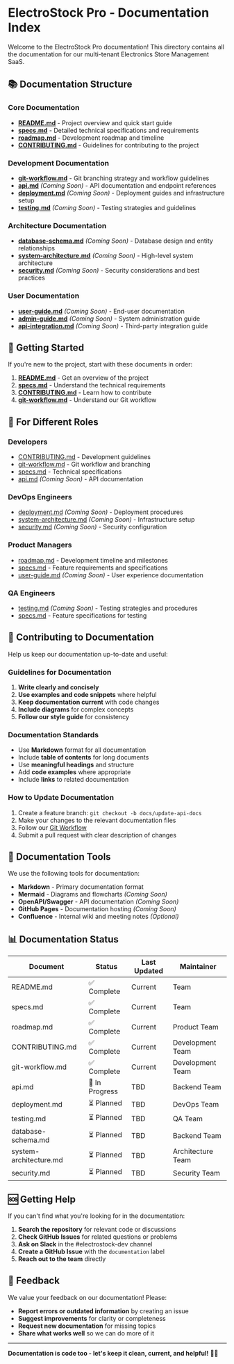 # ElectroStock Pro - Documentation Index

Welcome to the ElectroStock Pro documentation! This directory contains all the documentation for our multi-tenant Electronics Store Management SaaS.

## 📚 Documentation Structure

### Core Documentation

- **[README.md](../README.md)** - Project overview and quick start guide
- **[specs.md](../specs.md)** - Detailed technical specifications and requirements
- **[roadmap.md](../roadmap.md)** - Development roadmap and timeline
- **[CONTRIBUTING.md](../CONTRIBUTING.md)** - Guidelines for contributing to the project

### Development Documentation

- **[git-workflow.md](./git-workflow.md)** - Git branching strategy and workflow guidelines
- **[api.md](./api.md)** _(Coming Soon)_ - API documentation and endpoint references
- **[deployment.md](./deployment.md)** _(Coming Soon)_ - Deployment guides and infrastructure setup
- **[testing.md](./testing.md)** _(Coming Soon)_ - Testing strategies and guidelines

### Architecture Documentation

- **[database-schema.md](./database-schema.md)** _(Coming Soon)_ - Database design and entity relationships
- **[system-architecture.md](./system-architecture.md)** _(Coming Soon)_ - High-level system architecture
- **[security.md](./security.md)** _(Coming Soon)_ - Security considerations and best practices

### User Documentation

- **[user-guide.md](./user-guide.md)** _(Coming Soon)_ - End-user documentation
- **[admin-guide.md](./admin-guide.md)** _(Coming Soon)_ - System administration guide
- **[api-integration.md](./api-integration.md)** _(Coming Soon)_ - Third-party integration guide

## 🚀 Getting Started

If you're new to the project, start with these documents in order:

1. **[README.md](../README.md)** - Get an overview of the project
2. **[specs.md](../specs.md)** - Understand the technical requirements
3. **[CONTRIBUTING.md](../CONTRIBUTING.md)** - Learn how to contribute
4. **[git-workflow.md](./git-workflow.md)** - Understand our Git workflow

## 🎯 For Different Roles

### Developers

- [CONTRIBUTING.md](../CONTRIBUTING.md) - Development guidelines
- [git-workflow.md](./git-workflow.md) - Git workflow and branching
- [specs.md](../specs.md) - Technical specifications
- [api.md](./api.md) _(Coming Soon)_ - API documentation

### DevOps Engineers

- [deployment.md](./deployment.md) _(Coming Soon)_ - Deployment procedures
- [system-architecture.md](./system-architecture.md) _(Coming Soon)_ - Infrastructure setup
- [security.md](./security.md) _(Coming Soon)_ - Security configuration

### Product Managers

- [roadmap.md](../roadmap.md) - Development timeline and milestones
- [specs.md](../specs.md) - Feature requirements and specifications
- [user-guide.md](./user-guide.md) _(Coming Soon)_ - User experience documentation

### QA Engineers

- [testing.md](./testing.md) _(Coming Soon)_ - Testing strategies and procedures
- [specs.md](../specs.md) - Feature specifications for testing

## 📝 Contributing to Documentation

Help us keep our documentation up-to-date and useful:

### Guidelines for Documentation

1. **Write clearly and concisely**
2. **Use examples and code snippets** where helpful
3. **Keep documentation current** with code changes
4. **Include diagrams** for complex concepts
5. **Follow our style guide** for consistency

### Documentation Standards

- Use **Markdown** format for all documentation
- Include **table of contents** for long documents
- Use **meaningful headings** and structure
- Add **code examples** where appropriate
- Include **links** to related documentation

### How to Update Documentation

1. Create a feature branch: `git checkout -b docs/update-api-docs`
2. Make your changes to the relevant documentation files
3. Follow our [Git Workflow](./git-workflow.md)
4. Submit a pull request with clear description of changes

## 🔧 Documentation Tools

We use the following tools for documentation:

- **Markdown** - Primary documentation format
- **Mermaid** - Diagrams and flowcharts _(Coming Soon)_
- **OpenAPI/Swagger** - API documentation _(Coming Soon)_
- **GitHub Pages** - Documentation hosting _(Coming Soon)_
- **Confluence** - Internal wiki and meeting notes _(Optional)_

## 📊 Documentation Status

| Document               | Status         | Last Updated | Maintainer        |
| ---------------------- | -------------- | ------------ | ----------------- |
| README.md              | ✅ Complete    | Current      | Team              |
| specs.md               | ✅ Complete    | Current      | Team              |
| roadmap.md             | ✅ Complete    | Current      | Product Team      |
| CONTRIBUTING.md        | ✅ Complete    | Current      | Development Team  |
| git-workflow.md        | ✅ Complete    | Current      | Development Team  |
| api.md                 | 🔄 In Progress | TBD          | Backend Team      |
| deployment.md          | ⏳ Planned     | TBD          | DevOps Team       |
| testing.md             | ⏳ Planned     | TBD          | QA Team           |
| database-schema.md     | ⏳ Planned     | TBD          | Backend Team      |
| system-architecture.md | ⏳ Planned     | TBD          | Architecture Team |
| security.md            | ⏳ Planned     | TBD          | Security Team     |

## 🆘 Getting Help

If you can't find what you're looking for in the documentation:

1. **Search the repository** for relevant code or discussions
2. **Check GitHub Issues** for related questions or problems
3. **Ask on Slack** in the #electrostock-dev channel
4. **Create a GitHub Issue** with the `documentation` label
5. **Reach out to the team** directly

## 📧 Feedback

We value your feedback on our documentation! Please:

- **Report errors or outdated information** by creating an issue
- **Suggest improvements** for clarity or completeness
- **Request new documentation** for missing topics
- **Share what works well** so we can do more of it

---

**Documentation is code too - let's keep it clean, current, and helpful!** 📖✨
